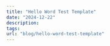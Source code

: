```yaml
---
title: "Hello Word Test Template"
date: "2024-12-22"
description: 
tags:
url: "blog/hello-word-test-template"
---
```



<!--more-->
